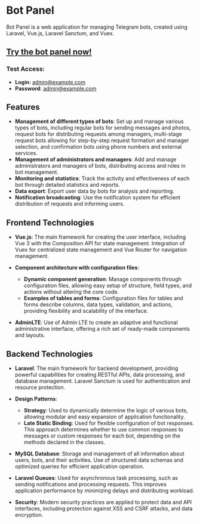 # Bot Panel

Bot Panel is a web application for managing Telegram bots, created using Laravel, Vue.js, Laravel Sanctum, and Vuex.

## [Try the bot panel now!](https://www.calories365.space)
### Test Access:
- **Login**: admin@example.com
- **Password**: admin@example.com

## Features

- **Management of different types of bots**: Set up and manage various types of bots, including regular bots for sending messages and photos, request bots for distributing requests among managers, multi-stage request bots allowing for step-by-step request formation and manager selection, and confirmation bots using phone numbers and external services.
- **Management of administrators and managers**: Add and manage administrators and managers of bots, distributing access and roles in bot management.
- **Monitoring and statistics**: Track the activity and effectiveness of each bot through detailed statistics and reports.
- **Data export**: Export user data by bots for analysis and reporting.
- **Notification broadcasting**: Use the notification system for efficient distribution of requests and informing users.

## Frontend Technologies

- **Vue.js**: The main framework for creating the user interface, including Vue 3 with the Composition API for state management. Integration of Vuex for centralized state management and Vue Router for navigation management.

- **Component architecture with configuration files**:
    - **Dynamic component generation**: Manage components through configuration files, allowing easy setup of structure, field types, and actions without altering the core code.
    - **Examples of tables and forms**: Configuration files for tables and forms describe columns, data types, validation, and actions, providing flexibility and scalability of the interface.

- **AdminLTE**: Use of Admin LTE to create an adaptive and functional administrative interface, offering a rich set of ready-made components and layouts.

## Backend Technologies

- **Laravel**: The main framework for backend development, providing powerful capabilities for creating RESTful APIs, data processing, and database management. Laravel Sanctum is used for authentication and resource protection.

- **Design Patterns**:
    - **Strategy**: Used to dynamically determine the logic of various bots, allowing modular and easy expansion of application functionality.
    - **Late Static Binding**: Used for flexible configuration of bot responses. This approach determines whether to use common responses to messages or custom responses for each bot, depending on the methods declared in the classes.

- **MySQL Database**: Storage and management of all information about users, bots, and their activities. Use of structured data schemas and optimized queries for efficient application operation.

- **Laravel Queues**: Used for asynchronous task processing, such as sending notifications and processing requests. This improves application performance by minimizing delays and distributing workload.

- **Security**: Modern security practices are applied to protect data and API interfaces, including protection against XSS and CSRF attacks, and data encryption.
